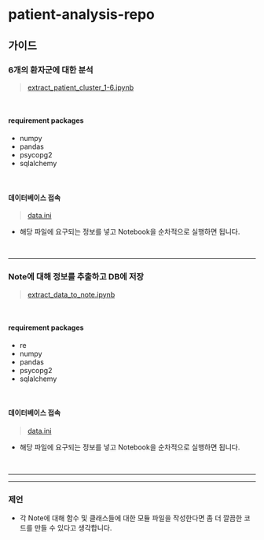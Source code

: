 # patient-analysis-repo

## 가이드

### 6개의 환자군에 대한 분석
> [extract_patient_cluster_1-6.ipynb](https://github.com/aeea-0605/patient-analysis-repo/blob/main/extract_patient_cluster_1-6.ipynb)

<br/>

#### requirement packages
- numpy
- pandas
- psycopg2
- sqlalchemy

<br/>

#### 데이터베이스 접속
> [data.ini](https://github.com/aeea-0605/patient-analysis-repo/blob/main/data.ini)
- 해당 파일에 요구되는 정보를 넣고 Notebook을 순차적으로 실행하면 됩니다.

<br/>

---

### Note에 대해 정보를 추출하고 DB에 저장
> [extract_data_to_note.ipynb](https://github.com/aeea-0605/patient-analysis-repo/blob/main/extract_data_to_note.ipynb)

<br/>

#### requirement packages
- re
- numpy
- pandas
- psycopg2
- sqlalchemy

<br/>

#### 데이터베이스 접속
> [data.ini](https://github.com/aeea-0605/patient-analysis-repo/blob/main/data.ini)
- 해당 파일에 요구되는 정보를 넣고 Notebook을 순차적으로 실행하면 됩니다.

<br/>

---
---

### 제언
- 각 Note에 대해 함수 및 클래스들에 대한 모듈 파일을 작성한다면 좀 더 깔끔한 코드를 만들 수 있다고 생각합니다.

